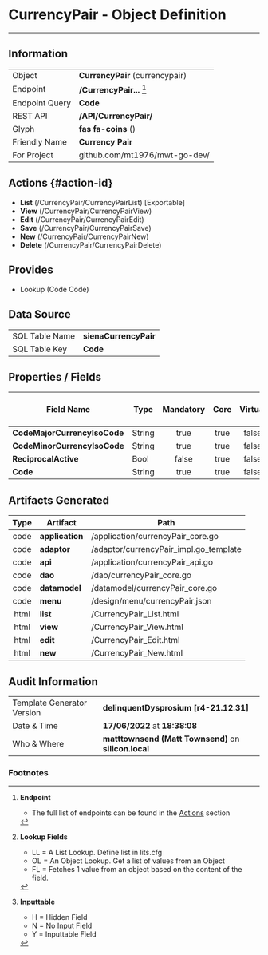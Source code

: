 # **CurrencyPair** - Object Definition
---
##  Information
|   |   |
|---|---|
|Object         |**CurrencyPair** (currencypair) |
|Endpoint 	    |**/CurrencyPair...** [^1]|
|Endpoint Query |**Code**|
|REST API|**/API/CurrencyPair/**|
Glyph|**fas fa-coins** ()
Friendly Name|**Currency Pair**|
|For Project    |github.com/mt1976/mwt-go-dev/|

##  Actions {#action-id}
* **List** (/CurrencyPair/CurrencyPairList) [Exportable]
* **View** (/CurrencyPair/CurrencyPairView)
* **Edit** (/CurrencyPair/CurrencyPairEdit)
* **Save** (/CurrencyPair/CurrencyPairSave)
* **New** (/CurrencyPair/CurrencyPairNew)
* **Delete** (/CurrencyPair/CurrencyPairDelete)







##  Provides
 * Lookup (Code Code)






##  Data Source 
|   |   |
|---|---|
SQL Table Name       | **sienaCurrencyPair**
SQL Table Key | **Code**



##  Properties / Fields
| Field Name| Type | Mandatory | Core | Virtual | Overide | Lookup [^2]| Lookup Object      | Lookup Field Source         | Lookup Return Value                | Inputable [^3]|DB Column|Default Value| No Change | Callout | Internal | Display | Mask |
| -- | --  | :--: | :--: | :--: |:--: |:--: |:--: |-- |-- |:--: |-- | --| :--: | :--: | :--: | -- | -- |
|**CodeMajorCurrencyIsoCode**|String|true|true|false|true|OL|Currency|CodeMajorCurrencyIsoCode|Name|Y|CodeMajorCurrencyIsoCode||true|false|false|||
|**CodeMinorCurrencyIsoCode**|String|true|true|false|true|OL|Currency|CodeMinorCurrencyIsoCode|Name|Y|CodeMinorCurrencyIsoCode||true|false|false|||
|**ReciprocalActive**|Bool|false|true|false|false|LL|tf|||Y|ReciprocalActive|True|false|false|false|text||
|**Code**|String|true|true|false|true|||||N|Code||true|true|false|text||


##  Artifacts Generated
| Type | Artifact | Path|
| :--: | -- | -- |
| code | **application** | /application/currencyPair_core.go |
| code | **adaptor** | /adaptor/currencyPair_impl.go_template |
| code | **api** | /application/currencyPair_api.go |
| code | **dao** | /dao/currencyPair_core.go |
| code | **datamodel** | /datamodel/currencyPair_core.go |
| code | **menu** | /design/menu/currencyPair.json |
| html | **list** | /CurrencyPair_List.html |
| html | **view** | /CurrencyPair_View.html |
| html | **edit** | /CurrencyPair_Edit.html |
| html | **new** | /CurrencyPair_New.html |


## Audit Information
|   |   |
|---|---|
Template Generator Version   | **delinquentDysprosium [r4-21.12.31]**
Date & Time		     | **17/06/2022** at **18:38:08**
Who & Where		     | **matttownsend (Matt Townsend)** on **silicon.local**

### Footnotes
[^1]: **Endpoint**
    * The full list of endpoints can be found in the [Actions](#action-id) section
[^2]: **Lookup Fields**
    * LL = A List Lookup. Define list in lits.cfg
    * OL = An Object Lookup. Get a list of values from an Object
    * FL = Fetches 1 value from an object based on the content of the field. 
[^3]: **Inputtable**   
    * H = Hidden Field
    * N = No Input Field
    * Y = Inputtable Field